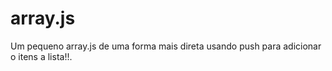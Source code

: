 # array.js
Um pequeno array.js de uma forma mais direta usando push para adicionar o itens a lista!!.
